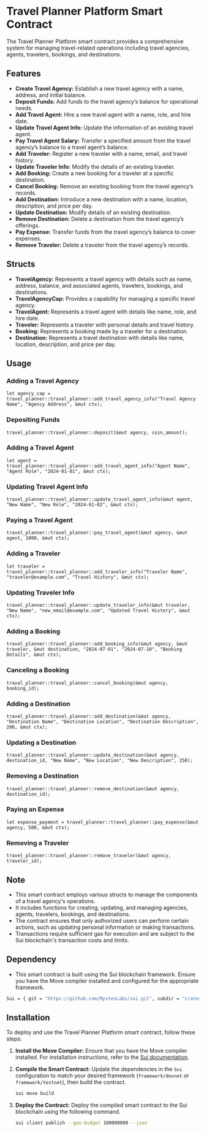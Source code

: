# Travel Planner Platform Smart Contract

The Travel Planner Platform smart contract provides a comprehensive system for managing travel-related operations including travel agencies, agents, travelers, bookings, and destinations.

## Features

- **Create Travel Agency:** Establish a new travel agency with a name, address, and initial balance.
- **Deposit Funds:** Add funds to the travel agency’s balance for operational needs.
- **Add Travel Agent:** Hire a new travel agent with a name, role, and hire date.
- **Update Travel Agent Info:** Update the information of an existing travel agent.
- **Pay Travel Agent Salary:** Transfer a specified amount from the travel agency’s balance to a travel agent’s balance.
- **Add Traveler:** Register a new traveler with a name, email, and travel history.
- **Update Traveler Info:** Modify the details of an existing traveler.
- **Add Booking:** Create a new booking for a traveler at a specific destination.
- **Cancel Booking:** Remove an existing booking from the travel agency’s records.
- **Add Destination:** Introduce a new destination with a name, location, description, and price per day.
- **Update Destination:** Modify details of an existing destination.
- **Remove Destination:** Delete a destination from the travel agency’s offerings.
- **Pay Expense:** Transfer funds from the travel agency’s balance to cover expenses.
- **Remove Traveler:** Delete a traveler from the travel agency’s records.

## Structs

- **TravelAgency:** Represents a travel agency with details such as name, address, balance, and associated agents, travelers, bookings, and destinations.
- **TravelAgencyCap:** Provides a capability for managing a specific travel agency.
- **TravelAgent:** Represents a travel agent with details like name, role, and hire date.
- **Traveler:** Represents a traveler with personal details and travel history.
- **Booking:** Represents a booking made by a traveler for a destination.
- **Destination:** Represents a travel destination with details like name, location, description, and price per day.

## Usage

### Adding a Travel Agency

```move
let agency_cap = travel_planner::travel_planner::add_travel_agency_info("Travel Agency Name", "Agency Address", &mut ctx);
```

### Depositing Funds

```move
travel_planner::travel_planner::deposit(&mut agency, coin_amount);
```

### Adding a Travel Agent

```move
let agent = travel_planner::travel_planner::add_travel_agent_info("Agent Name", "Agent Role", "2024-01-01", &mut ctx);
```

### Updating Travel Agent Info

```move
travel_planner::travel_planner::update_travel_agent_info(&mut agent, "New Name", "New Role", "2024-01-02", &mut ctx);
```

### Paying a Travel Agent

```move
travel_planner::travel_planner::pay_travel_agent(&mut agency, &mut agent, 1000, &mut ctx);
```

### Adding a Traveler

```move
let traveler = travel_planner::travel_planner::add_traveler_info("Traveler Name", "traveler@example.com", "Travel History", &mut ctx);
```

### Updating Traveler Info

```move
travel_planner::travel_planner::update_traveler_info(&mut traveler, "New Name", "new_email@example.com", "Updated Travel History", &mut ctx);
```

### Adding a Booking

```move
travel_planner::travel_planner::add_booking_info(&mut agency, &mut traveler, &mut destination, "2024-07-01", "2024-07-10", "Booking Details", &mut ctx);
```

### Canceling a Booking

```move
travel_planner::travel_planner::cancel_booking(&mut agency, booking_id);
```

### Adding a Destination

```move
travel_planner::travel_planner::add_destination(&mut agency, "Destination Name", "Destination Location", "Destination Description", 200, &mut ctx);
```

### Updating a Destination

```move
travel_planner::travel_planner::update_destination(&mut agency, destination_id, "New Name", "New Location", "New Description", 250);
```

### Removing a Destination

```move
travel_planner::travel_planner::remove_destination(&mut agency, destination_id);
```

### Paying an Expense

```move
let expense_payment = travel_planner::travel_planner::pay_expense(&mut agency, 500, &mut ctx);
```

### Removing a Traveler

```move
travel_planner::travel_planner::remove_traveler(&mut agency, traveler_id);
```

## Note

- This smart contract employs various structs to manage the components of a travel agency's operations.
- It includes functions for creating, updating, and managing agencies, agents, travelers, bookings, and destinations.
- The contract ensures that only authorized users can perform certain actions, such as updating personal information or making transactions.
- Transactions require sufficient gas for execution and are subject to the Sui blockchain's transaction costs and limits.

## Dependency

- This smart contract is built using the Sui blockchain framework. Ensure you have the Move compiler installed and configured for the appropriate framework.

```bash
Sui = { git = "https://github.com/MystenLabs/sui.git", subdir = "crates/sui-framework/packages/sui-framework", rev = "framework/devnet" }
```

## Installation

To deploy and use the Travel Planner Platform smart contract, follow these steps:

1. **Install the Move Compiler:**
   Ensure that you have the Move compiler installed. For installation instructions, refer to the [Sui documentation](https://docs.sui.io/).

2. **Compile the Smart Contract:**
   Update the dependencies in the `Sui` configuration to match your desired framework (`framework/devnet` or `framework/testnet`), then build the contract.

   ```bash
   sui move build
   ```

3. **Deploy the Contract:**
   Deploy the compiled smart contract to the Sui blockchain using the following command.

   ```bash
   sui client publish --gas-budget 100000000 --json
   ```
